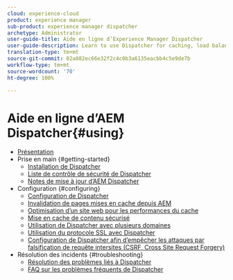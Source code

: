 ```yaml
---
cloud: experience-cloud
product: experience manager
sub-product: experience manager dispatcher
archetype: Administrator
user-guide-title: Aide en ligne d’Experience Manager Dispatcher
user-guide-description: Learn to use Dispatcher for caching, load balancing, and improving security for your AEM server.
translation-type: tm+mt
source-git-commit: 02a082ec66e32f2c4c0b3a6135eacbb4c5e9de7b
workflow-type: tm+mt
source-wordcount: '70'
ht-degree: 100%

---
```



# Aide en ligne d’AEM Dispatcher{#using}

+ [Présentation](dispatcher.md)
+ Prise en main {#getting-started}
   + [Installation de Dispatcher](dispatcher-install.md)
   + [Liste de contrôle de sécurité de Dispatcher](security-checklist.md)
   + [Notes de mise à jour d’AEM Dispatcher](release-notes.md)
+ Configuration {#configuring}
   + [Configuration de Dispatcher](dispatcher-configuration.md)
   + [Invalidation de pages mises en cache depuis AEM](page-invalidate.md)
   + [Optimisation d’un site web pour les performances du cache](https://helpx.adobe.com/fr/experience-manager/6-4/sites/deploying/using/configuring-performance.html)
   + [Mise en cache de contenu sécurisé](permissions-cache.md)
   + [Utilisation de Dispatcher avec plusieurs domaines ](dispatcher-domains.md)
   + [Utilisation du protocole SSL avec Dispatcher](dispatcher-ssl.md)
   + [Configuration de Dispatcher afin d’empêcher les attaques par falsification de requête intersites (CSRF, Cross Site Request Forgery)](configuring-dispatcher-to-prevent-csrf.md)
+ Résolution des incidents {#troubleshooting}
   + [Résolution des problèmes liés à Dispatcher](dispatcher-troubleshooting.md)
   + [FAQ sur les problèmes fréquents de Dispatcher](dispatcher-faq.md)
